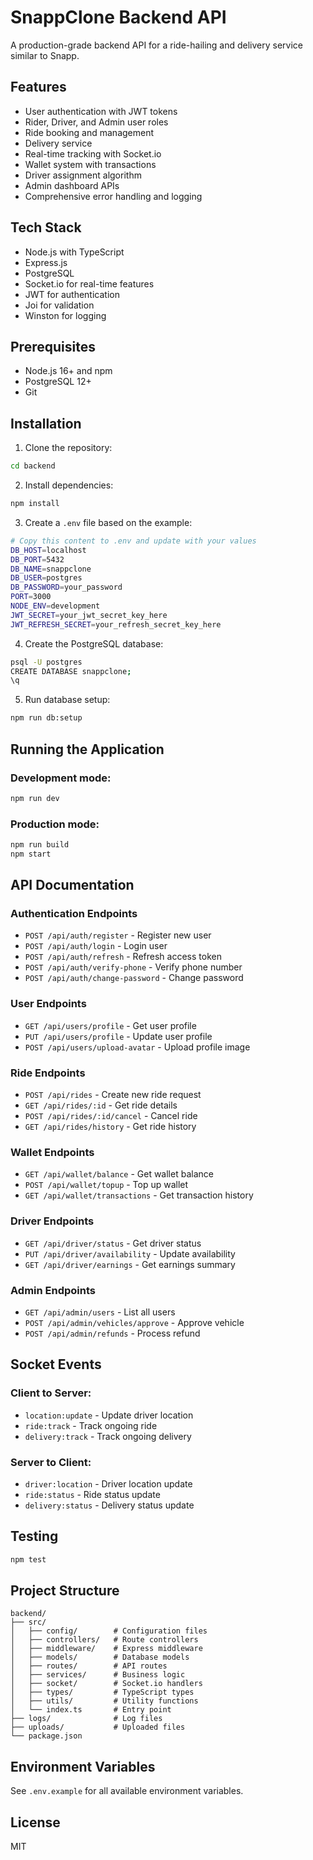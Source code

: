 # SnappClone Backend API

A production-grade backend API for a ride-hailing and delivery service similar to Snapp.

## Features

- User authentication with JWT tokens
- Rider, Driver, and Admin user roles
- Ride booking and management
- Delivery service
- Real-time tracking with Socket.io
- Wallet system with transactions
- Driver assignment algorithm
- Admin dashboard APIs
- Comprehensive error handling and logging

## Tech Stack

- Node.js with TypeScript
- Express.js
- PostgreSQL
- Socket.io for real-time features
- JWT for authentication
- Joi for validation
- Winston for logging

## Prerequisites

- Node.js 16+ and npm
- PostgreSQL 12+
- Git

## Installation

1. Clone the repository:
```bash
cd backend
```

2. Install dependencies:
```bash
npm install
```

3. Create a `.env` file based on the example:
```bash
# Copy this content to .env and update with your values
DB_HOST=localhost
DB_PORT=5432
DB_NAME=snappclone
DB_USER=postgres
DB_PASSWORD=your_password
PORT=3000
NODE_ENV=development
JWT_SECRET=your_jwt_secret_key_here
JWT_REFRESH_SECRET=your_refresh_secret_key_here
```

4. Create the PostgreSQL database:
```bash
psql -U postgres
CREATE DATABASE snappclone;
\q
```

5. Run database setup:
```bash
npm run db:setup
```

## Running the Application

### Development mode:
```bash
npm run dev
```

### Production mode:
```bash
npm run build
npm start
```

## API Documentation

### Authentication Endpoints

- `POST /api/auth/register` - Register new user
- `POST /api/auth/login` - Login user
- `POST /api/auth/refresh` - Refresh access token
- `POST /api/auth/verify-phone` - Verify phone number
- `POST /api/auth/change-password` - Change password

### User Endpoints

- `GET /api/users/profile` - Get user profile
- `PUT /api/users/profile` - Update user profile
- `POST /api/users/upload-avatar` - Upload profile image

### Ride Endpoints

- `POST /api/rides` - Create new ride request
- `GET /api/rides/:id` - Get ride details
- `POST /api/rides/:id/cancel` - Cancel ride
- `GET /api/rides/history` - Get ride history

### Wallet Endpoints

- `GET /api/wallet/balance` - Get wallet balance
- `POST /api/wallet/topup` - Top up wallet
- `GET /api/wallet/transactions` - Get transaction history

### Driver Endpoints

- `GET /api/driver/status` - Get driver status
- `PUT /api/driver/availability` - Update availability
- `GET /api/driver/earnings` - Get earnings summary

### Admin Endpoints

- `GET /api/admin/users` - List all users
- `POST /api/admin/vehicles/approve` - Approve vehicle
- `POST /api/admin/refunds` - Process refund

## Socket Events

### Client to Server:
- `location:update` - Update driver location
- `ride:track` - Track ongoing ride
- `delivery:track` - Track ongoing delivery

### Server to Client:
- `driver:location` - Driver location update
- `ride:status` - Ride status update
- `delivery:status` - Delivery status update

## Testing

```bash
npm test
```

## Project Structure

```
backend/
├── src/
│   ├── config/        # Configuration files
│   ├── controllers/   # Route controllers
│   ├── middleware/    # Express middleware
│   ├── models/        # Database models
│   ├── routes/        # API routes
│   ├── services/      # Business logic
│   ├── socket/        # Socket.io handlers
│   ├── types/         # TypeScript types
│   ├── utils/         # Utility functions
│   └── index.ts       # Entry point
├── logs/              # Log files
├── uploads/           # Uploaded files
└── package.json
```

## Environment Variables

See `.env.example` for all available environment variables.

## License

MIT 